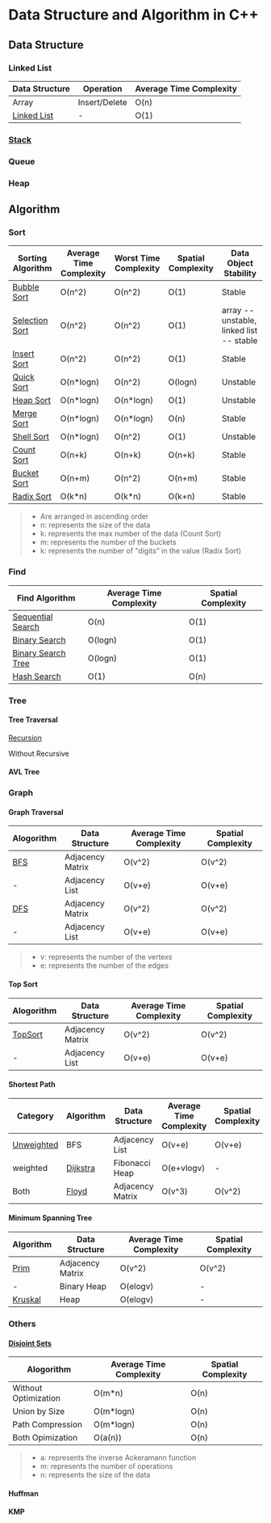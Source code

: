 # Data Structure and Algorithm in C++

## Data Structure

### Linked List

Data Structure | Operation | Average Time Complexity
--- | --- | ---
Array | Insert/Delete | O(n)
[Linked List](./DataStructure/LinkedList.h) | \- | O(1)

### [Stack](./DataStructure/Stack.h)

### Queue

### Heap

## Algorithm

### Sort

Sorting Algorithm | Average Time Complexity | Worst Time Complexity | Spatial Complexity | Data Object Stability
--- | --- | --- | --- | ---
[Bubble Sort](./Sort/Bubble.h) | O(n^2)|O(n^2)|O(1)|Stable
[Selection Sort](./Sort/Select.h) | O(n^2)|O(n^2)|O(1)|array -- unstable, linked list -- stable
[Insert Sort](./Sort/Insert.h) | O(n^2)|O(n^2)|O(1)|Stable
[Quick Sort](./Sort/Quick.h) | O(n*logn) | O(n^2) | O(logn) | Unstable
[Heap Sort](./Sort/Heap.h) | O(n*logn)| O(n*logn)|O(1)|Unstable
[Merge Sort](./Sort/Merge.h) | O(n*logn) | O(n*logn)|O(n)| Stable
[Shell Sort](./Sort/Shell.h) | O(n*logn)|O(n^2)|O(1)|Unstable
[Count Sort](./Sort/Count.h) | O(n+k)|O(n+k)|O(n+k)|Stable
[Bucket Sort](./Sort/Bucket.h) | O(n+m)|O(n^2)|O(n+m)|Stable
[Radix Sort](./Sort/Radix.h) | O(k*n) | O(k*n)| O(k+n) |Stable

> * Are arranged in ascending order
> * n: represents the size of the data
> * k: represents the max number of the data (Count Sort)
> * m: represents the number of the buckets
> * k: represents the number of "digits" in the value (Radix Sort)

<!--
* m: represents the maximum value minus the minimum value of the data
-->

### Find

Find Algorithm | Average Time Complexity | Spatial Complexity
--- | --- | ---
[Sequential Search](./Find/Sequential.h) | O(n) | O(1)
[Binary Search](./Find/Binary.h) | O(logn) | O(1)
[Binary Search Tree](./Find/BST.h) | O(logn) | O(1)
[Hash Search](./Find/Hash.h) | O(1) | O(n)

### Tree

#### Tree Traversal

[Recursion](./Tree/RecursivelyTraverse.h)

Without Recursive

#### AVL Tree

### Graph

#### Graph Traversal

Alogorithm | Data Structure | Average Time Complexity | Spatial Complexity
--- | --- | --- | ---
[BFS](./Graph/BFS.h) | Adjacency Matrix | O(v^2) | O(v^2)
\- | Adjacency List | O(v+e) | O(v+e)
[DFS](./Graph/DFS.h) | Adjacency Matrix | O(v^2) | O(v^2)
\- | Adjacency List | O(v+e) | O(v+e)

> * v: represents the number of the vertexs
> * e: represents the number of the edges

#### Top Sort

Alogorithm | Data Structure | Average Time Complexity | Spatial Complexity
--- | --- | --- | ---
[TopSort](./Graph/TopSort.h) | Adjacency Matrix | O(v^2) | O(v^2)
\- | Adjacency List | O(v+e) | O(v+e)

#### Shortest Path

Category | Algorithm | Data Structure | Average Time Complexity | Spatial Complexity
--- | --- | --- | --- | ---
[Unweighted](./Graph/Unweighted.h) | BFS | Adjacency List | O(v+e) | O(v+e)
weighted | [Dijkstra](./Graph/Dijkstra.h) | Fibonacci Heap | O(e+vlogv) | \-
Both | [Floyd](./Graph/Floyd.h) | Adjacency Matrix | O(v^3) | O(v^2)

#### Minimum Spanning Tree

Algorithm | Data Structure | Average Time Complexity | Spatial Complexity
--- | --- | --- | ---
[Prim](./Graph/Prim.h) | Adjacency Matrix | O(v^2) | O(v^2)
\- | Binary Heap | O(elogv) | \-
[Kruskal](./Graph/Kruskal.h) | Heap | O(elogv) | \-

### Others

#### [Disjoint Sets](./Others/DisjointSets.h)

Alogorithm | Average Time Complexity | Spatial Complexity
--- | --- | ---
Without Optimization | O(m*n) | O(n)
Union by Size | O(m*logn) | O(n)
Path Compression | O(m*logn) | O(n)
Both Opimization | O(a(n)) | O(n)

> * a: represents the inverse Ackeramann function
> * m: represents the number of operations
> * n: represents the size of the data

#### Huffman

#### KMP

